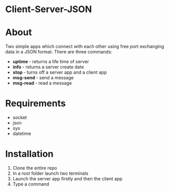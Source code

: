 # Client-Server-JSON

# About 
Two simple apps which connect with each other using free port exchanging data in a JSON format. There are three commands: <br/>
- <b> uptime </b> - returns a life time of server <br/>
- <b> info </b> - returns a server create date <br/>
- <b> stop </b> - turns off a server app and a client app <br/>
- <b> msg-send </b> - send a message <br/>
- <b> msg-read </b> - read a message <br/>

# Requirements
- socket
- json
- sys
- datetime

# Installation
1. Clone the entire repo
2. In a root folder launch two terminals
3. Launch the server app firstly and then the client app
4. Type a command 
